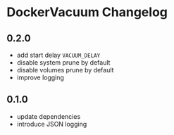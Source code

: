 # DockerVacuum Changelog

## 0.2.0

- add start delay `VACUUM_DELAY`
- disable system prune by default
- disable volumes prune by default
- improve logging

## 0.1.0

- update dependencies
- introduce JSON logging
